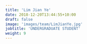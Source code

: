 ```yaml
---
title: 'Lim Jian Ye'
date: 2018-12-20T13:44:55+10:00
draft: false
image: 'images/team/LimJianYe.jpg'
jobtitle: 'UNDERGRADUATE STUDENT'
weight: 9
---
```


